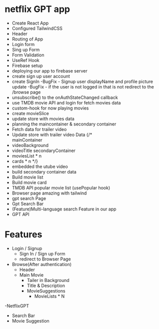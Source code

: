 # netflix GPT app

- Create React App
- Configured TailwindCSS
- Header
- Routing of App
- Login form
- Sing up Form
- Form Validation
- UseRef Hook
- Firebase setup
- deploying our app to firebase server
- create sign up user account
- create SignIn
  -BugFix - Signup user displayName and profile picture update
  -BugFix - if the user is not logged in that is not redirect to the /browse page
- unsubscribe() to the onAuthStateChanged callback
- use TMDB movie API and login for fetch movies data
- custom-hook for now playing movies
- create movieSlice
- update store with movies data
- planning the maincontainer & secondary container
- Fetch data for trailer video
- Update store with trailer video Data
   {/*       
mainContainer
 - videoBackground
 - videoTitle
 secondaryContainer
 - moviesList * n
 - cards * n
 */}
- embedded the utube video
- build secondary container data
- Build movie list
- Build movie card
- TMDB API popular movie list (usePopular hook)
- Browser page amazing with tailwind
- gpt search Page
- Gpt Search Bar
- (Feature)Multi-language search Feature in our app
- GPT API
# Features

- Login / Signup
  - Sign In / Sign up Form
  - redirect to Browser Page
- Browse(After authentication)
  - Header
  - Main Movie
    - Tailer in Background
    - Title & Description
    - MovieSuggestions
      - MovieLists \* N

-NetflixGPT

- Search Bar
- Movie Suggestion
